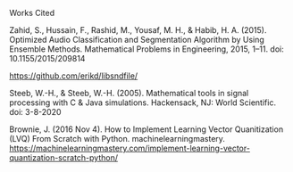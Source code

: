 Works Cited

Zahid, S., Hussain, F., Rashid, M., Yousaf, M. H., & Habib, H. A. (2015). Optimized Audio Classification and Segmentation Algorithm by Using Ensemble Methods. Mathematical Problems in Engineering, 2015, 1–11. doi: 10.1155/2015/209814

https://github.com/erikd/libsndfile/


Steeb, W.-H., & Steeb, W.-H. (2005). Mathematical tools in signal processing with C & Java simulations. Hackensack, NJ: World Scientific. doi: 3-8-2020

Brownie, J. (2016 Nov 4). How to Implement Learning Vector Quanitization (LVQ) From Scratch with Python. machinelearningmastery. https://machinelearningmastery.com/implement-learning-vector-quantization-scratch-python/
